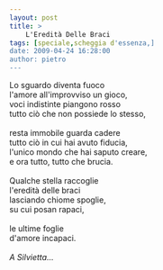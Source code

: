 ```yaml
---
layout: post
title: >
    L'Eredità Delle Braci
tags: [speciale,scheggia d'essenza,]
date: 2009-04-24 16:28:00
author: pietro
---
```

Lo sguardo diventa fuoco<br/>l'amore all'improvviso un gioco,<br/>voci indistinte piangono rosso<br/>tutto ciò che non possiede lo stesso,<br/><br/>resta immobile guarda cadere<br/>tutto ciò in cui hai avuto fiducia,<br/>l'unico mondo che hai saputo creare,<br/>e ora tutto, tutto che brucia.<br/><br/>Qualche stella raccoglie<br/>l'eredità delle braci<br/>lasciando chiome spoglie,<br/>su cui posan rapaci,<br/><br/>le ultime foglie<br/>d'amore incapaci.<br/><br/><span style="font-style: italic">A Silvietta...</span>

